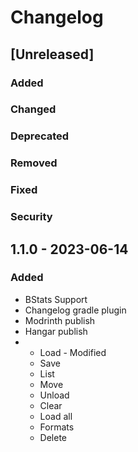 # Changelog

## [Unreleased]

### Added

### Changed

### Deprecated

### Removed

### Fixed

### Security

## 1.1.0 - 2023-06-14

### Added
- BStats Support
- Changelog gradle plugin
- Modrinth publish
- Hangar publish
- - Load - Modified
  - Save
  - List
  - Move
  - Unload
  - Clear
  - Load all
  - Formats
  - Delete
